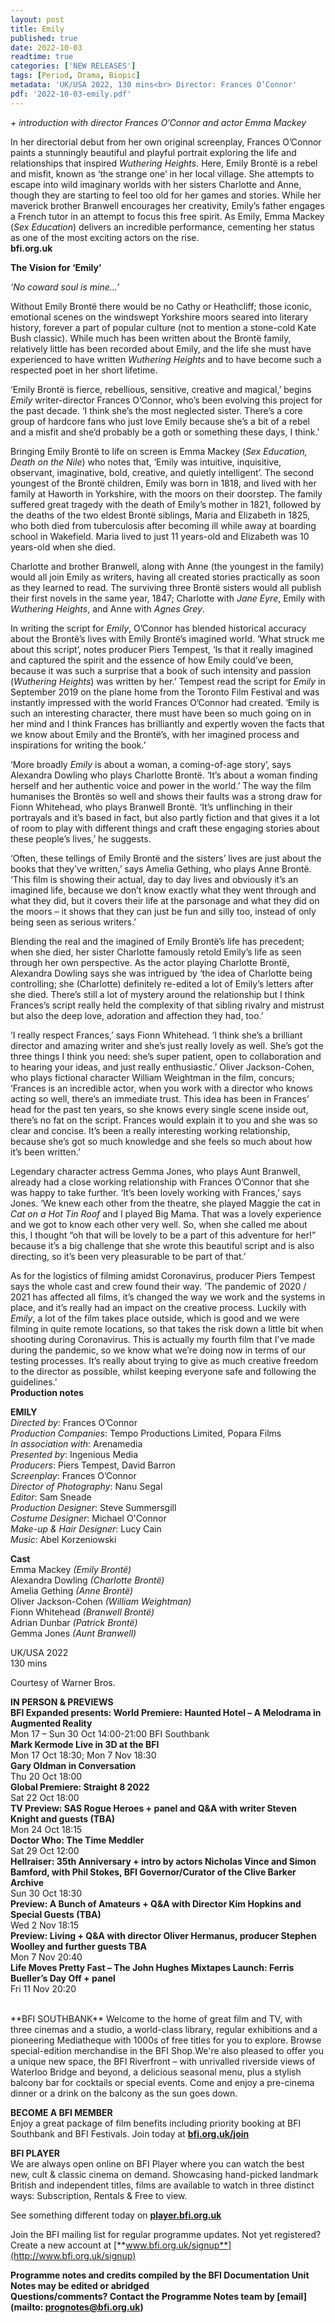 ```yaml
---
layout: post
title: Emily
published: true
date: 2022-10-03
readtime: true
categories: ['NEW RELEASES']
tags: [Period, Drama, Biopic]
metadata: 'UK/USA 2022, 130 mins<br> Director: Frances O’Connor'
pdf: '2022-10-03-emily.pdf'
---
```


_+ introduction with director Frances O’Connor and actor Emma Mackey_

In her directorial debut from her own original screenplay, Frances O’Connor paints a stunningly beautiful and playful portrait exploring the life and relationships that inspired _Wuthering Heights_. Here, Emily Brontë is a rebel and misfit, known as ‘the strange one’ in her local village. She attempts to escape into wild imaginary worlds with her sisters Charlotte and Anne, though they are starting to feel too old for her games and stories. While her maverick brother Branwell encourages her creativity, Emily’s father engages a French tutor in an attempt to focus this free spirit. As Emily, Emma Mackey (_Sex Education_) delivers an incredible performance, cementing her status as one of the most exciting actors on the rise.  
**bfi.org.uk**  

**The Vision for ‘Emily’**  

_‘No coward soul is mine…’_  

Without Emily Brontë there would be no Cathy or Heathcliff; those iconic, emotional scenes on the windswept Yorkshire moors seared into literary history, forever a part of popular culture (not to mention a stone-cold Kate Bush classic). While much has been written about the Brontë family, relatively little has been recorded about Emily, and the life she must have experienced to have written _Wuthering Heights_ and to have become such a respected poet in her short lifetime.

‘Emily Brontë is fierce, rebellious, sensitive, creative and magical,’ begins _Emily_ writer-director Frances O’Connor, who’s been evolving this project for the past decade. ‘I think she’s the most neglected sister. There’s a core group of hardcore fans who just love Emily because she’s a bit of a rebel and a misfit and she’d probably be a goth or something these days, I think.’

Bringing Emily Brontë to life on screen is Emma Mackey (_Sex Education, Death on the Nile_) who notes that, ‘Emily was intuitive, inquisitive, observant, imaginative, bold, creative, and quietly intelligent’. The second youngest of the Brontë children, Emily was born in 1818, and lived with her family at Haworth in Yorkshire, with the moors on their doorstep. The family suffered great tragedy with the death of Emily’s mother in 1821, followed by the deaths of the two eldest Brontë siblings, Maria and Elizabeth in 1825, who both died from tuberculosis after becoming ill while away at boarding school in Wakefield. Maria lived to just 11 years-old and Elizabeth was 10 years-old when she died.

Charlotte and brother Branwell, along with Anne (the youngest in the family) would all join Emily as writers, having all created stories practically as soon as they learned to read. The surviving three Brontë sisters would all publish their first novels in the same year, 1847; Charlotte with _Jane Eyre_, Emily with _Wuthering Heights_, and Anne with _Agnes Grey_.

In writing the script for _Emily_, O’Connor has blended historical accuracy about the Brontë’s lives with Emily Brontë’s imagined world. ‘What struck me about this script’, notes producer Piers Tempest, ‘Is that it really imagined and captured the spirit and the essence of how Emily could’ve been, because it was such a surprise that a book of such intensity and passion (_Wuthering Heights_) was written by her.’ Tempest read the script for _Emily_ in September 2019 on the plane home from the Toronto Film Festival and was instantly impressed with the world Frances O’Connor had created. ‘Emily is such an interesting character, there must have been so much going on in her mind and I think Frances has brilliantly and expertly woven the facts that we know about Emily and the Brontë’s, with her imagined process and inspirations for writing the book.’

‘More broadly _Emily_ is about a woman, a coming-of-age story’, says Alexandra Dowling who plays Charlotte Brontë. ‘It’s about a woman finding herself and her authentic voice and power in the world.’ The way the film humanises the Brontës so well and shows their faults was a strong draw for Fionn Whitehead, who plays Branwell Brontë. ‘It’s unflinching in their portrayals and it’s based in fact, but also partly fiction and that gives it a lot of room to play with different things and craft these engaging stories about these people’s lives,’ he suggests.

‘Often, these tellings of Emily Brontë and the sisters’ lives are just about the books that they’ve written,’ says Amelia Gething, who plays Anne Brontë. ‘This film is showing their actual, day to day lives and obviously it’s an imagined life, because we don’t know exactly what they went through and what they did, but it covers their life at the parsonage and what they did on the moors – it shows that they can just be fun and silly too, instead of only being seen as serious writers.’

Blending the real and the imagined of Emily Brontë’s life has precedent; when she died, her sister Charlotte famously retold Emily’s life as seen through her own perspective. As the actor playing Charlotte Brontë, Alexandra Dowling says she was intrigued by ‘the idea of Charlotte being controlling; she (Charlotte) definitely re-edited a lot of Emily’s letters after she died. There’s still a lot of mystery around the relationship but I think Frances’s script really held the complexity of that sibling rivalry and mistrust but also the deep love, adoration and affection they had, too.’

‘I really respect Frances,’ says Fionn Whitehead. ‘I think she’s a brilliant director and amazing writer and she’s just really lovely as well. She’s got the three things I think you need: she’s super patient, open to collaboration and to hearing your ideas, and just really enthusiastic.’ Oliver Jackson-Cohen, who plays fictional character William Weightman in the film, concurs; ‘Frances is an incredible actor, when you work with a director who knows acting so well, there’s an immediate trust. This idea has been in Frances’ head for the past ten years, so she knows every single scene inside out, there’s no fat on the script. Frances would explain it to you and she was so clear and concise. It’s been a really interesting working relationship, because she’s got so much knowledge and she feels so much about how it’s been written.’

Legendary character actress Gemma Jones, who plays Aunt Branwell, already had a close working relationship with Frances O’Connor that she was happy to take further. ‘It’s been lovely working with Frances,’ says Jones. ‘We knew each other from the theatre, she played Maggie the cat in _Cat on a Hot Tin Roof_ and I played Big Mama. That was a lovely experience and we got to know each other very well. So, when she called me about this, I thought “oh that will be lovely to be a part of this adventure for her!” because it’s a big challenge that she wrote this beautiful script and is also directing, so it’s been very pleasurable to be part of that.’

As for the logistics of filming amidst Coronavirus, producer Piers Tempest says the whole cast and crew found their way. ‘The pandemic of 2020 / 2021 has affected all films, it’s changed the way we work and the systems in place, and it’s really had an impact on the creative process. Luckily with _Emily_, a lot of the film takes place outside, which is good and we were filming in quite remote locations, so that takes the risk down a little bit when shooting during Coronavirus. This is actually my fourth film that I’ve made during the pandemic, so we know what we’re doing now in terms of our testing processes. It’s really about trying to give as much creative freedom to the director as possible, whilst keeping everyone safe and following the guidelines.’  
**Production notes**  

**EMILY**  
_Directed by_: Frances O’Connor  
_Production Companies_: Tempo Productions Limited, Popara Films  
_In association with_: Arenamedia  
_Presented by_: Ingenious Media  
_Producers_: Piers Tempest, David Barron  
_Screenplay_: Frances O’Connor  
_Director of Photography_: Nanu Segal  
_Editor_: Sam Sneade  
_Production Designer_: Steve Summersgill  
_Costume Designer_: Michael O'Connor  
_Make-up & Hair Designer_: Lucy Cain  
_Music_: Abel Korzeniowski  

**Cast**  
Emma Mackey _(Emily Brontë)_  
Alexandra Dowling _(Charlotte Brontë)_  
Amelia Gething _(Anne Brontë)_  
Oliver Jackson-Cohen _(William Weightman)_  
Fionn Whitehead _(Branwell Brontë)_  
Adrian Dunbar _(Patrick Brontë)_  
Gemma Jones _(Aunt Branwell)_  

UK/USA 2022  
130 mins  

Courtesy of Warner Bros.  

**IN PERSON & PREVIEWS**  
**BFI Expanded presents: World Premiere: Haunted Hotel – A Melodrama in Augmented Reality**  
Mon 17 – Sun 30 Oct 14:00-21:00 BFI Southbank  
**Mark Kermode Live in 3D at the BFI**  
Mon 17 Oct 18:30; Mon 7 Nov 18:30  
**Gary Oldman in Conversation**  
Thu 20 Oct 18:00  
**Global Premiere: Straight 8 2022**  
Sat 22 Oct 18:00  
**TV Preview: SAS Rogue Heroes + panel and Q&A with writer Steven Knight and guests (TBA)**  
Mon 24 Oct 18:15  
**Doctor Who: The Time Meddler**  
Sat 29 Oct 12:00  
**Hellraiser: 35th Anniversary + intro by actors Nicholas Vince and Simon Bamford, with Phil Stokes, BFI Governor/Curator of the Clive Barker Archive**  
Sun 30 Oct 18:30  
**Preview: A Bunch of Amateurs + Q&A with Director Kim Hopkins and Special Guests (TBA)**  
Wed 2 Nov 18:15  
**Preview: Living + Q&A with director Oliver Hermanus, producer Stephen Woolley and further guests TBA**  
Mon 7 Nov 20:40  
**Life Moves Pretty Fast – The John Hughes Mixtapes Launch: Ferris Bueller’s Day Off + panel**  
Fri 11 Nov 20:20  

<br>
**BFI SOUTHBANK**  
Welcome to the home of great film and TV, with three cinemas and a studio, a world-class library, regular exhibitions and a pioneering Mediatheque with 1000s of free titles for you to explore. Browse special-edition merchandise in the BFI Shop.We&#39;re also pleased to offer you a unique new space, the BFI Riverfront – with unrivalled riverside views of Waterloo Bridge and beyond, a delicious seasonal menu, plus a stylish balcony bar for cocktails or special events. Come and enjoy a pre-cinema dinner or a drink on the balcony as the sun goes down.  

**BECOME A BFI MEMBER**  
Enjoy a great package of film benefits including priority booking at BFI Southbank and BFI Festivals. Join today at [**bfi.org.uk/join**](http://www.bfi.org.uk/join)  

**BFI PLAYER**  
 We are always open online on BFI Player where you can watch the best new, cult &amp; classic cinema on demand. Showcasing hand-picked landmark British and independent titles, films are available to watch in three distinct ways: Subscription, Rentals &amp; Free to view.  

See something different today on [**player.bfi.org.uk**](https://player.bfi.org.uk)  

Join the BFI mailing list for regular programme updates. Not yet registered? Create a new account at [**www.bfi.org.uk/signup**](http://www.bfi.org.uk/signup)

**Programme notes and credits compiled by the BFI Documentation Unit  
Notes may be edited or abridged  
Questions/comments? Contact the Programme Notes team by [email](mailto: prognotes@bfi.org.uk)**
